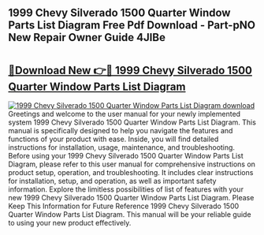 ## 1999 Chevy Silverado 1500 Quarter Window Parts List Diagram Free Pdf Download - Part-pNO New Repair Owner Guide 4JlBe

# <h2><a href="http://dfiyam0.blite.top/?on=1999+Chevy+Silverado+1500+Quarter+Window+Parts+List+Diagram">🔗Download New 👉🔴 1999 Chevy Silverado 1500 Quarter Window Parts List Diagram</a></h2>

[![1999 Chevy Silverado 1500 Quarter Window Parts List Diagram download](https://i.imgur.com/lujVjoI.png)](http://dfiyam0.blite.top/?on=1999+Chevy+Silverado+1500+Quarter+Window+Parts+List+Diagram)
Greetings and welcome to the user manual for your newly implemented system 1999 Chevy Silverado 1500 Quarter Window Parts List Diagram. This manual is specifically designed to help you navigate the features and functions of your product with ease. Inside, you will find detailed instructions for installation, usage, maintenance, and troubleshooting. Before using your 1999 Chevy Silverado 1500 Quarter Window Parts List Diagram, please refer to this user manual for comprehensive instructions on product setup, operation, and troubleshooting. It includes clear instructions for installation, setup, and operation, as well as important safety information. Explore the limitless possibilities of list of features with your new 1999 Chevy Silverado 1500 Quarter Window Parts List Diagram. Please Keep This Information for Future Reference 1999 Chevy Silverado 1500 Quarter Window Parts List Diagram. This manual will be your reliable guide to using your new product effectively.
